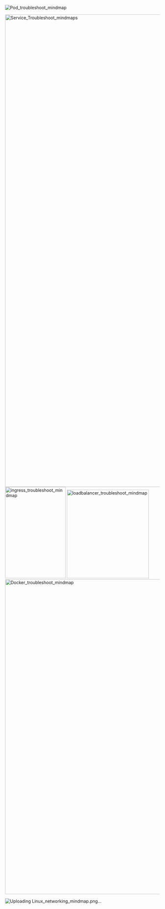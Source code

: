 ![Pod_troubleshoot_mindmap](https://github.com/user-attachments/assets/65462bf3-35de-498c-86da-c6a03abe6c8f)  




<img width="1024" height="1536" alt="Service_Troubleshoot_mindmaps" src="https://github.com/user-attachments/assets/cea5cda5-9d0b-436d-a26d-62803c40ae8c" />  





<img width="197" height="297" alt="ingress_troubleshoot_mindmap" src="https://github.com/user-attachments/assets/2415345f-459f-45bd-a1ad-1013462df83d" />  



<img width="267" height="288" alt="loadbalancer_troubleshoot_mindmap" src="https://github.com/user-attachments/assets/3a81aed6-e6ad-4e56-bb3f-ec50fe1044c6" />  



<img width="1536" height="1024" alt="Docker_troubleshoot_mindmap" src="https://github.com/user-attachments/assets/eb8c3960-f83b-4844-ac73-2b1150cc068c" />  



![Uploading Linux_networking_mindmap.png…]()  


